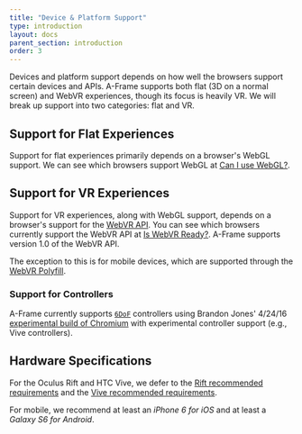```yaml
---
title: "Device & Platform Support"
type: introduction
layout: docs
parent_section: introduction
order: 3
---
```


Devices and platform support depends on how well the browsers support certain
devices and APIs. A-Frame supports both flat (3D on a normal screen) and WebVR
experiences, though its focus is heavily VR. We will break up support into two
categories: flat and VR.

<!--toc-->

## Support for Flat Experiences

Support for flat experiences primarily depends on a browser's WebGL support.
We can see which browsers support WebGL at [Can I use WebGL?][caniusewebgl].

## Support for VR Experiences

Support for VR experiences, along with WebGL support, depends on a browser's
support for the [WebVR API][webvr-1.0]. You can see which browsers currently
support the WebVR API at [Is WebVR Ready?][iswebvrready]. A-Frame supports
version 1.0 of the WebVR API.

The exception to this is for mobile devices, which are supported through the
[WebVR Polyfill][webvr-polyfill].

### Support for Controllers

A-Frame currently supports [`6DoF`][6dof] controllers using Brandon Jones' 4/24/16
[experimental build of Chromium][chrome] with experimental controller support
(e.g., Vive controllers).

## Hardware Specifications

For the Oculus Rift and HTC Vive, we defer to the [Rift recommended
requirements](https://www.oculus.com/en-us/oculus-ready-pcs/) and the [Vive
recommended requirements](https://www.htcvive.com/us/product-optimized/).

For mobile, we recommend at least an *iPhone 6 for iOS* and at least a *Galaxy
S6 for Android*.

[6dof]: https://en.wikipedia.org/wiki/Six_degrees_of_freedom
[caniusewebgl]: http://caniuse.com/#feat=webgl
[chrome]: https://webvr.info/get-chrome/
[iswebvrready]: https://iswebvrready.org
[webvr-1.0]: https://w3c.github.io/webvr/
[webvr-polyfill]: https://github.com/borismus/webvr-polyfill
